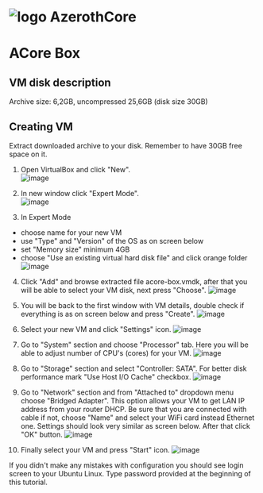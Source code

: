 # ![logo](https://raw.githubusercontent.com/azerothcore/azerothcore.github.io/master/images/logo-github.png) AzerothCore

# ACore Box

## VM disk description
Archive size: 6,2GB, uncompressed 25,6GB (disk size 30GB)

## Creating VM
Extract downloaded archive to your disk. Remember to have 30GB free space on it.

1. Open VirtualBox and click "New".  
![image](./img/1.png)

2. In new window click "Expert Mode".  
![image](./img/2.png)

3. In Expert Mode
- choose name for your new VM
- use "Type" and "Version" of the OS as on screen below
- set "Memory size" minimum 4GB
- choose "Use an existing virtual hard disk file" and click orange folder
![image](./img/2b.png)

4. Click "Add" and browse extracted file acore-box.vmdk, after that you will be able to select your VM disk, next press "Choose".
![image](./img/3.png)

5. You will be back to the first window with VM details, double check if everything is as on screen below and press "Create".
![image](./img/2b.png)

6. Select your new VM and click "Settings" icon. 
![image](./img/1.png)

7. Go to "System" section and choose "Processor" tab. Here you will be able to adjust number of CPU's (cores) for your VM.
![image](./img/4.png)

8. Go to "Storage" section and select "Controller: SATA". For better disk performance mark "Use Host I/O Cache" checkbox.
![image](./img/5.png)

9. Go to "Network" section and from "Attached to" dropdown menu choose "Bridged Adapter". This option allows your VM to get LAN IP address from your router DHCP. Be sure that you are connected with cable if not, choose "Name" and select your WiFi card instead Ethernet one. Settings should look very similar as screen below. After that click "OK" button.
![image](./img/6.png)

10. Finally select your VM and press "Start" icon.
![image](./img/1.png)

If you didn't make any mistakes with configuration you should see login screen to your Ubuntu Linux. Type password provided at the beginning of this tutorial.